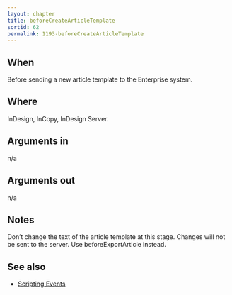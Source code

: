 ```yaml
---
layout: chapter
title: beforeCreateArticleTemplate
sortid: 62
permalink: 1193-beforeCreateArticleTemplate
---
```


## When 
Before sending a new article template to the Enterprise system.

## Where 
InDesign, InCopy, InDesign Server.

## Arguments in 
n/a

## Arguments out 
n/a

## Notes 
Don’t change the text of the article template at this stage. Changes will not be sent to the server. Use beforeExportArticle instead.

## See also
* [Scripting Events](../../ScriptingEvents/index.md)
